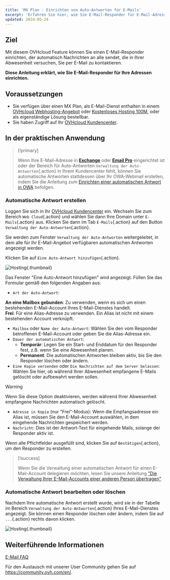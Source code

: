 ```yaml
---
title: 'MX Plan - Einrichten von Auto-Antworten für E-Mails'
excerpt: 'Erfahren Sie hier, wie Sie E-Mail-Responder für E-Mail-Adressen einrichten'
updated: 2024-05-24
---
```


## Ziel

Mit diesem OVHcloud Feature können Sie einen E-Mail-Responder einrichten, der automatisch Nachrichten an alle sendet, die in Ihrer Abwesenheit versuchen, Sie per E-Mail zu kontaktieren.

**Diese Anleitung erklärt, wie Sie E-Mail-Responder für Ihre Adressen einrichten.**

## Voraussetzungen

- Sie verfügen über einen MX Plan, als E-Mail-Dienst enthalten in einem [OVHcloud Webhosting-Angebot](/links/web/hosting) oder [Kostenloses Hosting 100M](/links/web/domains-free-hosting), oder als eigenständige Lösung bestellbar.
- Sie haben Zugriff auf Ihr [OVHcloud Kundencenter](/links/manager).

## In der praktischen Anwendung

> [!primary]
>
> Wenn Ihre E-Mail-Adresse in [**Exchange**](/links/web/emails-hosted-exchange) oder [**Email Pro**](/links/web/emails-email-pro) eingerichtet ist oder der Bereich für Auto-Antworten `Verwaltung der Auto-Antworten`{.action} in Ihrem Kundencenter fehlt, können Sie automatische Antworten stattdessen über Ihr OWA-Webmail erstellen, indem Sie die Anleitung zum [Einrichten einer automatischen Antwort in OWA](/pages/web_cloud/email_and_collaborative_solutions/using_the_outlook_web_app_webmail/owa_automatic_replies) befolgen.
> 

### Automatische Antwort erstellen

Loggen Sie sich in Ihr [OVHcloud Kundencenter](/links/manager) ein. Wechseln Sie zum Bereich `Web Cloud`{.action} und wählen Sie dann Ihre Domain unter `E-Mails`{.action} aus. Klicken Sie dann im Tab `E-Mails`{.action} auf den Button `Verwaltung der Auto-Antworten`{.action}.

Sie werden zum Fenster `Verwaltung der Auto-Antworten` weitergeleitet, in dem alle für Ihr E-Mail-Angebot verfügbaren automatischen Antworten angezeigt werden.

Klicken Sie auf `Eine Auto-Antwort hinzufügen`{.action}.

![Hosting](images/email_responder01.png){.thumbnail}

Das Fenster "Eine Auto-Antwort hinzufügen" wird angezeigt. Füllen Sie das Formular gemäß den folgenden Angaben aus:

- `Art der Auto-Antwort`:

**An eine Mailbox gebunden**: Zu verwenden, wenn es sich um einen bestehenden E-Mail-Account Ihres E-Mail-Dienstes handelt.</br>
**Frei**: Für eine Alias-Adresse zu verwenden. Ein Alias ist nicht mit einem bestehenden Account verknüpft.

- `Mailbox` oder `Name der Auto-Antwort`: Wählen Sie den vom Responder betroffenen E-Mail-Account oder geben Sie die Alias-Adresse ein.
- `Dauer der automatischen Antwort`:
    - **Temporär**: Legen Sie ein Start- und Enddatum für den Responder fest, z.B. wenn Sie eine Abwesenheit planen.
    - **Permanent**: Die automatischen Antworten bleiben aktiv, bis Sie den Responder löschen oder ändern.
- `Eine Kopie versenden` oder `Die Nachrichten auf dem Server belassen`: Wählen Sie hier, ob während Ihrer Abwesenheit empfangene E-Mails gelöscht oder aufbewahrt werden sollen.

> [!warning]
>
> Wenn Sie diese Option deaktivieren, werden während Ihrer Abwesenheit empfangene Nachrichten automatisch gelöscht.

- `Adresse in Kopie` (nur "Frei"-Modus): Wenn die Empfangsadresse ein Alias ist, müssen Sie den E-Mail-Account auswählen, in dem eingehende Nachrichten gespeichert werden.
- `Nachricht`: Dies ist der Antwort-Text für eingehende Mails, solange der Responder aktiv ist.

Wenn alle Pflichtfelder ausgefüllt sind, klicken Sie auf `Bestätigen`{.action}, um den Responder zu erstellen.

> [!success]
>
> Wenn Sie die Verwaltung einer automatischen Antwort für einen E-Mail-Account delegieren möchten, lesen Sie unsere Anleitung ["Die Verwaltung Ihrer E-Mail-Accounts einer anderen Person übertragen"](/pages/web_cloud/email_and_collaborative_solutions/mx_plan/feature_delegation)

### Automatische Antwort bearbeiten oder löschen

Nachdem Ihre automatische Antwort erstellt wurde, wird sie in der Tabelle im Bereich `Verwaltung der Auto-Antworten`{.action} Ihres E-Mail-Dienstes angezeigt. Sie können einen Responder löschen oder ändern, indem Sie auf `...`{.action} rechts davon klicken.

![Hosting](images/email_responder02.png){.thumbnail}

## Weiterführende Informationen

[E-Mail FAQ](/pages/web_cloud/email_and_collaborative_solutions/mx_plan/faq-emails)

Für den Austausch mit unserer User Community gehen Sie auf <https://community.ovh.com/en/>.
